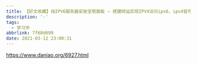```yaml
---
title: 【好文收藏】纯IPV6服务器安装宝塔面板 – 搭建网站实现IPV4访问ipv6，ipv4皆可访问
description: '-'
tags:
  - 学习中
abbrlink: 7f68d699
date: 2021-03-12 23:00:31
---
```




https://www.daniao.org/6927.html